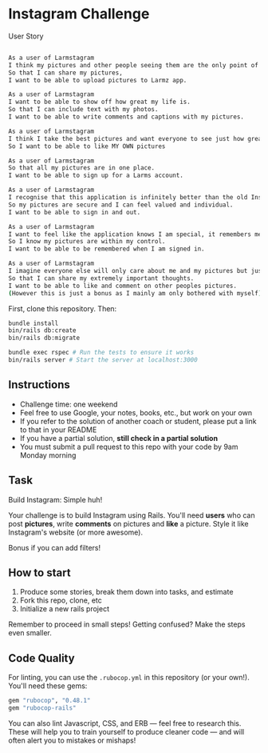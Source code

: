 Instagram Challenge
===================

User Story

```bash

As a user of Larmstagram
I think my pictures and other people seeing them are the only point of the application.
So that I can share my pictures,
I want to be able to upload pictures to Larmz app.

As a user of Larmstagram
I want to be able to show off how great my life is.
So that I can include text with my photos.
I want to be able to write comments and captions with my pictures.

As a user of Larmstagram
I think I take the best pictures and want everyone to see just how great I know they are.
So I want to be able to like MY OWN pictures

As a user of Larmstagram
So that all my pictures are in one place.
I want to be able to sign up for a Larms account.

As a user of Larmstagram
I recognise that this application is infinitely better than the old Instagram.
So my pictures are secure and I can feel valued and individual.
I want to be able to sign in and out.

As a user of Larmstagram
I want to feel like the application knows I am special, it remembers me and it knows things about me which make me feel special.
So I know my pictures are within my control.
I want to be able to be remembered when I am signed in.

As a user of Larmstagram
I imagine everyone else will only care about me and my pictures but just to draw attention to me and how my life is more fun than theirs
So that I can share my extremely important thoughts.
I want to be able to like and comment on other peoples pictures.
(However this is just a bonus as I mainly am only bothered with myself)

```





First, clone this repository. Then:

```bash
bundle install
bin/rails db:create
bin/rails db:migrate

bundle exec rspec # Run the tests to ensure it works
bin/rails server # Start the server at localhost:3000
```



## Instructions

* Challenge time: one weekend
* Feel free to use Google, your notes, books, etc., but work on your own
* If you refer to the solution of another coach or student, please put a link to that in your README
* If you have a partial solution, **still check in a partial solution**
* You must submit a pull request to this repo with your code by 9am Monday morning

## Task

Build Instagram: Simple huh!

Your challenge is to build Instagram using Rails. You'll need **users** who can post **pictures**, write **comments** on pictures and **like** a picture. Style it like Instagram's website (or more awesome).

Bonus if you can add filters!

## How to start

1. Produce some stories, break them down into tasks, and estimate
2. Fork this repo, clone, etc
3. Initialize a new rails project

Remember to proceed in small steps! Getting confused? Make the steps even smaller.

## Code Quality

For linting, you can use the `.rubocop.yml` in this repository (or your own!).
You'll need these gems:

```ruby
gem "rubocop", "0.48.1"
gem "rubocop-rails"
```

You can also lint Javascript, CSS, and ERB — feel free to research this. These
will help you to train yourself to produce cleaner code — and will often alert
you to mistakes or mishaps!
